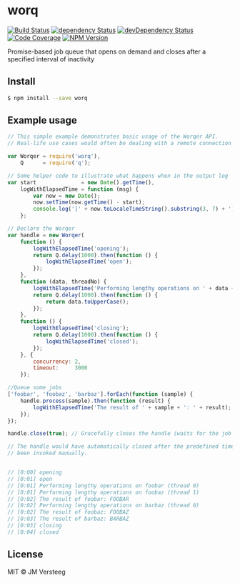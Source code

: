 # worq
[![Build Status][travis-image]][travis-url]
[![dependency Status][david-image]][david-url]
[![devDependency Status][david-dev-image]][david-dev-url]
[![Code Coverage][coveralls-image]][coveralls-url]
[![NPM Version][npm-image]][npm-url]

Promise-based job queue that opens on demand and closes after a specified interval of inactivity

## Install

```bash
$ npm install --save worq
```

## Example usage

```js
// This simple example demonstrates basic usage of the Worqer API.
// Real-life use cases would often be dealing with a remote connection such as SSH

var Worqer = require('worq'),
    Q      = require('q');

// Some helper code to illustrate what happens when in the output log
var start              = new Date().getTime(),
    logWithElapsedTime = function (msg) {
        var now = new Date();
        now.setTime(now.getTime() - start);
        console.log('[' + now.toLocaleTimeString().substring(3, 7) + '] ' + msg);
    };

// Declare the Worqer
var handle = new Worqer(
    function () {
        logWithElapsedTime('opening');
        return Q.delay(1000).then(function () {
            logWithElapsedTime('open');
        });
    },
    function (data, threadNo) {
        logWithElapsedTime('Performing lengthy operations on ' + data + ' (thread ' + threadNo + ')');
        return Q.delay(1000).then(function () {
            return data.toUpperCase();
        });
    },
    function () {
        logWithElapsedTime('closing');
        return Q.delay(1000).then(function () {
            logWithElapsedTime('closed');
        });
    }, {
        concurrency: 2,
        timeout:     3000
    });

//Queue some jobs
['foobar', 'foobaz', 'barbaz'].forEach(function (sample) {
    handle.process(sample).then(function (result) {
        logWithElapsedTime('The result of ' + sample + ': ' + result);
    });
});

handle.close(true); // Gracefully closes the handle (waits for the job queue to finish processing, then closes)

// The handle would have automatically closed after the predefined timeout of three seconds if the close method had not
// been invoked manually.


// [0:00] opening
// [0:01] open
// [0:01] Performing lengthy operations on foobar (thread 0)
// [0:01] Performing lengthy operations on foobaz (thread 1)
// [0:02] The result of foobar: FOOBAR
// [0:02] Performing lengthy operations on barbaz (thread 0)
// [0:02] The result of foobaz: FOOBAZ
// [0:03] The result of barbaz: BARBAZ
// [0:03] closing
// [0:04] closed
```

## License

MIT © JM Versteeg

[travis-image]: https://img.shields.io/travis/jmversteeg/worq.svg?style=flat-square
[travis-url]: https://travis-ci.org/jmversteeg/worq

[david-image]: https://img.shields.io/david/jmversteeg/worq.svg?style=flat-square
[david-url]: https://david-dm.org/jmversteeg/worq

[david-dev-image]: https://img.shields.io/david/dev/jmversteeg/worq.svg?style=flat-square
[david-dev-url]: https://david-dm.org/jmversteeg/worq#info=devDependencies

[coveralls-image]: https://img.shields.io/coveralls/jmversteeg/worq.svg?style=flat-square
[coveralls-url]: https://coveralls.io/r/jmversteeg/worq

[npm-image]: https://img.shields.io/npm/v/worq.svg?style=flat-square
[npm-url]: https://www.npmjs.com/package/worq